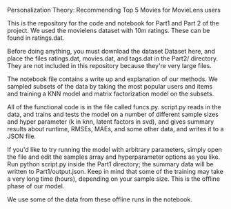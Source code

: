 Personalization Theory: Recommending Top 5 Movies for MovieLens users

This is the repository for the code and notebook for Part1 and Part 2 of the project. We used the movielens dataset with 10m ratings. These can be found in ratings.dat.

Before doing anything, you must download the dataset Dataset here, and place the files ratings.dat, movies.dat, and tags.dat in the Part2/ directory. They are not included in this repository because they're very large files.

The notebook file contains a write up and explanation of our methods. We sampled subsets of the data by taking the most popular users and items and training a KNN model and matrix factorization model on the subsets.

All of the functional code is in the file called funcs.py. script.py reads in the data, and trains and tests the model on a number of different sample sizes and hyper parameter (k in knn, latent factors in svd), and gives summary results about runtime, RMSEs, MAEs, and some other data, and writes it to a JSON file.

If you'd like to try running the model with arbitrary parameters, simply open the file and edit the samples array and hyperparameter options as you like. Run python script.py inside the Part1 directory; the summary data will be written to Part1/output.json. Keep in mind that some of the training may take a very long time (hours), depending on your sample size. This is the offline phase of our model.

We use some of the data from these offline runs in the notebook.